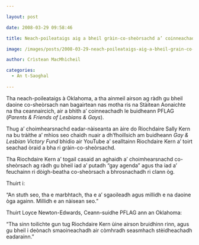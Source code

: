 ```yaml
---

layout: post

date: 2008-03-29 09:58:46

title: Neach-poileataigs aig a bheil gràin-co-sheòrsachd a’ coinneachadh le PFLAG

image: /images/posts/2008-03-29-neach-poileataigs-aig-a-bheil-grain-co-sheorsachd-a-coinneachadh-le-pflag.webp

author: Crìstean MacMhìcheil

categories:
  - An t-Saoghal
    
---
```


Tha neach-poileataigs à Oklahoma, a tha ainmeil airson ag ràdh gu bheil daoine co-sheòrsach nan bagairtean nas motha ris na Stàitean Aonaichte na tha ceannaircich, air a bhith a’ coinneachadh le buidheann PFLAG (_Parents & Friends of Lesbians & Gays_).

Thug a’ choimhearsnachd eadar-nàiseanta an àire do Riochdaire Sally Kern na bu tràithe a’ mhìos seo chaidh nuair a dh’fhoillsich am buidheann _Gay & Lesbian Victory Fund_ bhidio air YouTube a’ sealltainn Riochdaire Kern a’ toirt seachad òraid a bha ri gràin-co-sheòrsachd.

Tha Riochdaire Kern a’ togail casaid an aghaidh a’ choimhearsnachd co-sheòrsach ag ràdh gu bheil iad a’ putadh “gay agenda” agus tha iad a’ feuchainn ri dòigh-beatha co-sheòrsach a bhrosnachadh ri clann òg.

Thuirt i:

“An stuth seo, tha e marbhtach, tha e a’ sgaoileadh agus millidh e na daoine òga againn. Millidh e an nàisean seo.”

Thuirt Loyce Newton-Edwards, Ceann-suidhe PFLAG ann an Oklahoma:

“Tha sinn toilichte gun tug Riochdaire Kern ùine airson bruidhinn rinn, agus gu bheil i deònach smaoineachadh air còmhradh seasmhach stèidheachadh eadarainn.”

